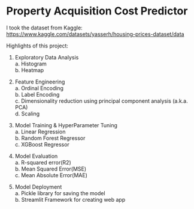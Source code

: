 # Property Acquisition Cost Predictor

I took the dataset from Kaggle: https://www.kaggle.com/datasets/yasserh/housing-prices-dataset/data

Highlights of this project: <br />
1. Exploratory Data Analysis <br />
   a. Histogram <br />
   b. Heatmap <br />

3. Feature Engineering <br />
   a. Ordinal Encoding <br />
   b. Label Encoding <br />
   c. Dimensionality reduction using principal component analysis (a.k.a. PCA) <br />
   d. Scaling <br />

4. Model Training & HyperParameter Tuning <br />
   a. Linear Regression <br />
   b. Random Forest Regressor <br />
   c. XGBoost Regressor <br />

5. Model Evaluation <br />
   a. R-squared error(R2) <br /> 
   b. Mean Squared Error(MSE) <br />
   c. Mean Absolute Error(MAE) <br />

6. Model Deployment <br />
   a. Pickle library for saving the model <br />
   b. Streamlit Framework for creating web app <br />




   

